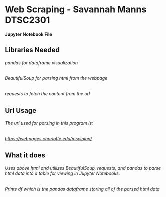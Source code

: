 # Web Scraping - Savannah Manns DTSC2301
#### Jupyter Notebook File
## Libraries Needed
###### pandas for dataframe visualization
###### BeautifulSoup for parsing html from the webpage
###### requests to fetch the content from the url

## Url Usage
###### The url used for parsing in this program is:
###### https://webpages.charlotte.edu/mscipion/

## What it does
###### Uses above html and utilizes BeautifulSoup, requests, and pandas to parse html data into a table for viewing in Jupyter Notebooks.
###### Prints df which is the pandas dataframe storing all of the parsed html data





